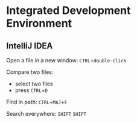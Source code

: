 # Integrated Development Environment

## IntelliJ IDEA

Open a file in a new window: `CTRL`+`double-click`

Compare two files:
- select two files
- press `CTRL`+`D`

Find in path: `CTRL`+`MAJ`+`F`

Search everywhere: `SHIFT` `SHIFT`
